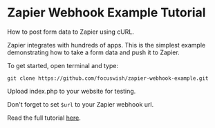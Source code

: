 # Zapier Webhook Example Tutorial
How to post form data to Zapier using cURL.

Zapier integrates with hundreds of apps. This is the simplest example demonstrating how to take a form data and push it to Zapier.

To get started, open terminal and type:

```
git clone https://github.com/focuswish/zapier-webhook-example.git
```

Upload index.php to your website for testing. 

Don't forget to set <code>$url</code> to your Zapier webhook url. 

Read the full tutorial [here](http://www.automationfuel.com/zapier-webhook-post-example-tutorial/). 



